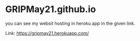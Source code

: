 # GRIPMay21.github.io

you can see my websit hosting in heroku app in the given link.

Link: https://gripmay21.herokuapp.com/
